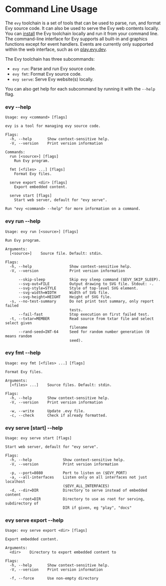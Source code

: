 # Command Line Usage

The `evy` toolchain is a set of tools that can be used to parse, run, and
format Evy source code. It can also be used to serve the Evy web contents
locally. You can [install] the Evy toolchain locally and run it from your
command line. The command-line interface for Evy supports all built-in and
graphics functions except for event handlers. Events are currently only
supported within the web interface, such as on [play.evy.dev].

The Evy toolchain has three subcommands:

- `evy run`: Parse and run Evy source code.
- `evy fmt`: Format Evy source code.
- `evy serve`: Serve Evy website(s) locally.

You can also get help for each subcommand by running it with the
`--help` flag.

[install]: ../README.md#-installation
[play.evy.dev]: https://play.evy.dev

### evy --help

<!-- gen:evy --help -->

    Usage: evy <command> [flags]

    evy is a tool for managing evy source code.

    Flags:
      -h, --help       Show context-sensitive help.
      -V, --version    Print version information

    Commands:
      run [<source>] [flags]
        Run Evy program.

      fmt [<files> ...] [flags]
        Format Evy files.

      serve export <dir> [flags]
        Export embedded content.

      serve start [flags]
        Start web server, default for "evy serve".

    Run "evy <command> --help" for more information on a command.

<!-- genend -->

### evy run --help

<!-- gen:evy run --help -->

    Usage: evy run [<source>] [flags]

    Run Evy program.

    Arguments:
      [<source>]    Source file. Default: stdin.

    Flags:
      -h, --help                 Show context-sensitive help.
      -V, --version              Print version information

          --skip-sleep           Skip evy sleep command ($EVY_SKIP_SLEEP).
          --svg-out=FILE         Output drawing to SVG file. Stdout: -.
          --svg-style=STYLE      Style of top-level SVG element.
          --svg-width=WIDTH      Width of SVG file.
          --svg-height=HEIGHT    Height of SVG file.
      -s, --no-test-summary      Do not print test summary, only report failed
                                 tests.
          --fail-fast            Stop execution on first failed test.
      -t, --txtar=MEMBER         Read source from txtar file and select select given
                                 filename
          --rand-seed=INT-64     Seed for random number generation (0 means random
                                 seed).

<!-- genend -->

### evy fmt --help

<!-- gen:evy fmt --help -->

    Usage: evy fmt [<files> ...] [flags]

    Format Evy files.

    Arguments:
      [<files> ...]    Source files. Default: stdin.

    Flags:
      -h, --help       Show context-sensitive help.
      -V, --version    Print version information

      -w, --write      Update .evy file.
      -c, --check      Check if already formatted.

<!-- genend -->

### evy serve [start] --help

<!-- gen:evy serve start --help -->

    Usage: evy serve start [flags]

    Start web server, default for "evy serve".

    Flags:
      -h, --help              Show context-sensitive help.
      -V, --version           Print version information

      -p, --port=8080         Port to listen on ($EVY_PORT)
      -a, --all-interfaces    Listen only on all interfaces not just localhost
                              ($EVY_ALL_INTERFACES)
      -d, --dir=DIR           Directory to serve instead of embedded content
          --root=DIR          Directory to use as root for serving, subdirectory of
                              DIR if given, eg "play", "docs"

<!-- genend -->

### evy serve export --help

<!-- gen:evy serve export --help -->

    Usage: evy serve export <dir> [flags]

    Export embedded content.

    Arguments:
      <dir>    Directory to export embedded content to

    Flags:
      -h, --help       Show context-sensitive help.
      -V, --version    Print version information

      -f, --force      Use non-empty directory

<!-- genend -->

